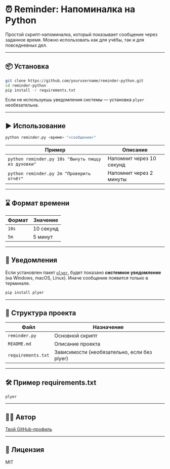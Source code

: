 # ⏰ Reminder: Напоминалка на Python

Простой скрипт-напоминалка, который показывает сообщение через заданное время. Можно использовать как для учёбы, так и для повседневных дел.

---

## 📦 Установка

```bash
git clone https://github.com/yourusername/reminder-python.git
cd reminder-python
pip install -r requirements.txt
```

Если не используешь уведомления системы — установка `plyer` необязательна.

---

## ▶️ Использование

```bash
python reminder.py <время> "<сообщение>"
```

| Пример | Описание |
|--------|----------|
| `python reminder.py 10s "Вынуть пиццу из духовки"` | Напомнит через 10 секунд |
| `python reminder.py 2m "Проверить отчёт"` | Напомнит через 2 минуты |

---

## ⌛ Формат времени

| Формат | Значение |
|--------|----------|
| `10s`  | 10 секунд |
| `5m`   | 5 минут  |

---

## 🔔 Уведомления

Если установлен пакет [`plyer`](https://pypi.org/project/plyer/), будет показано **системное уведомление** (на Windows, macOS, Linux). Иначе сообщение появится только в терминале.

```bash
pip install plyer
```

---

## 📁 Структура проекта

| Файл | Назначение |
|------|------------|
| `reminder.py` | Основной скрипт |
| `README.md`   | Описание проекта |
| `requirements.txt` | Зависимости (необязательно, если без plyer) |

---

## 🛠 Пример requirements.txt

```text
plyer
```

---

## 🧑‍💻 Автор

[Твой GitHub-профиль](https://github.com/yourusername)

---

## 📄 Лицензия

MIT
